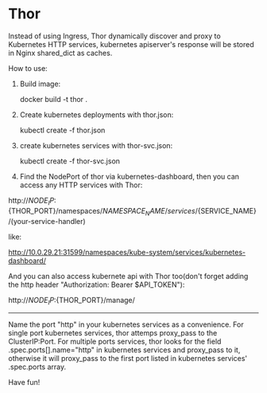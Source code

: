 # Thor
Instead of using Ingress, Thor dynamically discover and proxy to Kubernetes HTTP services, kubernetes apiserver's response will be stored in Nginx shared_dict as caches.

How to use:

1. Build image:

    docker build -t thor .

2. Create kubernetes deployments with thor.json:

    kubectl create -f thor.json

3. create kubernetes services with thor-svc.json:

    kubectl create -f thor-svc.json
    
4. Find the NodePort of thor via kubernetes-dashboard, then you can access any HTTP services with Thor:

http://${NODE_IP}:${THOR_PORT}/namespaces/${NAMESPACE_NAME}/services/${SERVICE_NAME}/(your-service-handler)

like:

http://10.0.29.21:31599/namespaces/kube-system/services/kubernetes-dashboard/

And you can also access kubernete api with Thor too(don't forget adding the http header "Authorization: Bearer $API_TOKEN"):

http://${NODE_IP}:${THOR_PORT}/manage/

----------------------------
Name the port "http" in your kubernetes services as a convenience.
For single port kubernetes services, thor attemps proxy_pass to the ClusterIP:Port.
For multiple ports services, thor looks for the field .spec.ports[].name="http" in kubernetes services and proxy_pass to it, otherwise it will proxy_pass to the first port listed in kubernetes services' .spec.ports array.

Have fun!
